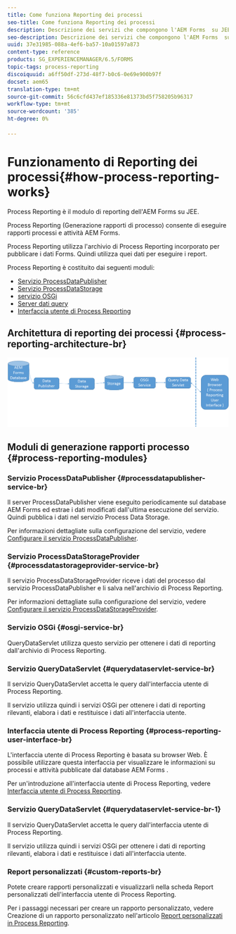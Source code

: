 ```yaml
---
title: Come funziona Reporting dei processi
seo-title: Come funziona Reporting dei processi
description: Descrizione dei servizi che compongono l'AEM Forms  su JEE Process Reporting e introduzione all'interfaccia utente di Process Reporting
seo-description: Descrizione dei servizi che compongono l'AEM Forms  su JEE Process Reporting e introduzione all'interfaccia utente di Process Reporting
uuid: 37e31985-088a-4ef6-ba57-10a01597a873
content-type: reference
products: SG_EXPERIENCEMANAGER/6.5/FORMS
topic-tags: process-reporting
discoiquuid: a6ff50df-273d-48f7-b0c6-0e69e900b97f
docset: aem65
translation-type: tm+mt
source-git-commit: 56c6cfd437ef185336e81373bd5f758205b96317
workflow-type: tm+mt
source-wordcount: '385'
ht-degree: 0%

---
```



# Funzionamento di Reporting dei processi{#how-process-reporting-works}

Process Reporting è il modulo di reporting dell&#39;AEM Forms  su JEE.

Process Reporting (Generazione rapporti di processo) consente di eseguire rapporti  processi e attività AEM Forms.

Process Reporting utilizza l&#39;archivio di Process Reporting incorporato per pubblicare i dati Forms. Quindi utilizza quei dati per eseguire i report.

Process Reporting è costituito dai seguenti moduli:

* [Servizio ProcessDataPublisher](#processdatapublisher-service-br-p)
* [Servizio ProcessDataStorage](#processdatastorageprovider-service-br-p)
* [servizio OSGi](#osgi-service-br-p)
* [Server dati query](#querydataservlet-service-br-p)
* [Interfaccia utente di Process Reporting](#process-reporting-user-interface-br-p)

## Architettura di reporting dei processi {#process-reporting-architecture-br}

![processreportistica](assets/processreportingarchitecture.png)

## Moduli di generazione rapporti processo {#process-reporting-modules}

### Servizio ProcessDataPublisher {#processdatapublisher-service-br}

Il server ProcessDataPublisher viene eseguito periodicamente sul database AEM Forms  ed estrae i dati modificati dall&#39;ultima esecuzione del servizio. Quindi pubblica i dati nel servizio Process Data Storage.

Per informazioni dettagliate sulla configurazione del servizio, vedere [Configurare il servizio ProcessDataPublisher](/help/forms/using/process-reporting/install-start-process-reporting.md#p-reportconfiguration-service-p).

### Servizio ProcessDataStorageProvider {#processdatastorageprovider-service-br}

Il servizio ProcessDataStorageProvider riceve i dati del processo dal servizio ProcessDataPublisher e li salva nell&#39;archivio di Process Reporting.

Per informazioni dettagliate sulla configurazione del servizio, vedere [Configurare il servizio ProcessDataStorageProvider](/help/forms/using/process-reporting/install-start-process-reporting.md#p-to-configure-the-process-reporting-repository-locations-p).

### Servizio OSGi {#osgi-service-br}

QueryDataServlet utilizza questo servizio per ottenere i dati di reporting dall&#39;archivio di Process Reporting.

### Servizio QueryDataServlet {#querydataservlet-service-br}

Il servizio QueryDataServlet accetta le query dall&#39;interfaccia utente di Process Reporting.

Il servizio utilizza quindi i servizi OSGi per ottenere i dati di reporting rilevanti, elabora i dati e restituisce i dati all&#39;interfaccia utente.

### Interfaccia utente di Process Reporting {#process-reporting-user-interface-br}

L&#39;interfaccia utente di Process Reporting è basata su browser Web. È possibile utilizzare questa interfaccia per visualizzare le informazioni su processi e attività pubblicate dal database AEM Forms .

Per un&#39;introduzione all&#39;interfaccia utente di Process Reporting, vedere [Interfaccia utente di Process Reporting](/help/forms/using/process-reporting/introduction-process-reporting.md).

### Servizio QueryDataServlet {#querydataservlet-service-br-1}

Il servizio QueryDataServlet accetta le query dall&#39;interfaccia utente di Process Reporting.

Il servizio utilizza quindi i servizi OSGi per ottenere i dati di reporting rilevanti, elabora i dati e restituisce i dati all&#39;interfaccia utente.

### Report personalizzati {#custom-reports-br}

Potete creare rapporti personalizzati e visualizzarli nella scheda Report personalizzati dell&#39;interfaccia utente di Process Reporting.

Per i passaggi necessari per creare un rapporto personalizzato, vedere Creazione di un rapporto personalizzato nell&#39;articolo [Report personalizzati in Process Reporting](/help/forms/using/process-reporting/process-reporting-custom-reports.md).
